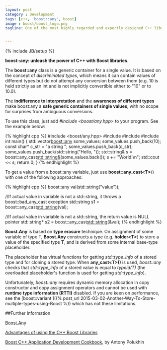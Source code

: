 ```yaml
---
layout: post
category : Development
tags: [c++, 'boost::any', boost]
image : boost/boost_logo.png
tagline: One of the most highly regarded and expertly designed C++ library projects in the world - H.Sutter and A.Alexandrescu, C++ Coding Standards


---
```

{% include JB/setup %}

**boost::any: unleash the power of C++ with Boost libraries.**

<!--more-->

The **boost::any** class is a generic container for a single value.
It is based on the concept of *discriminated types*, which means it can contain values of different types but do not attempt any conversion between them (e.g. 10 is held strictly as an int and is not implicitly convertible either to "10" or to 10.0).

The **indifference to interpretation** and the **awareness of different types** make boost:any a **safe generic containers of single values**, with no scope for surprises from ambiguous conversions.

To use this class, just add *#include <boost/any.hpp>* to your program. See the example below:

{% highlight cpp %}
#include <boost/any.hpp>
#include <iostream>
#include <vector>
#include <string>
int main() {
     std::vector<boost::any> some_values;
     some_values.push_back(10);
     const char* c_str = "a string ";
     some_values.push_back(c_str);
     some_values.push_back(std::string("Hello, "));
     std::string& s =
        boost::any_cast<std::string&>(some_values.back());
     s += "World!\n";
     std::cout << s;
     return 0;
}
{% endhighlight %}

To get a value from a boost::any variable, just use **boost::any_cast<**T**>**() with one of the following approaches:

{% highlight cpp %}
boost::any val(std::string("value"));

//If actual value in variable is not a std::string, it throws a boost::bad_any_cast exception
std::string s1 = boost::any_cast<std::string>(val);

//If actual value in variable is not a std::string, the return value is NULL pointer
std::string* s2 = boost::any_cast<std::string>(&val);
{% endhighlight %}

**Boost.Any** is based on **type erasure** technique. On assignment of some variable of type T, **Boost.Any** constructs a type (e.g. **holder<**T**>**) to store a value of the specified type **T**, and is derived from some internal base-type placeholder.

The placeholder has virtual functions for getting *std::type_info* of a stored type and for cloning a stored type. When **any_cast<**T**>()** is used, *boost::any* checks that *std::type_info* of a stored value is equal to *typeid(T)* (the overloaded placeholder's function is used for getting *std::type_info*).

Unfortunately, *boost::any* requires dynamic memory allocation in copy constructor and copy assignment operators and cannot be used with **runtime type information (RTTI)** disabled.
If you are keen on performance, see the [boost::variant ]({% post_url 2015-03-02-Another-Way-To-Store-multiple-types-using-Boost %}) which has not these limitations.

##Further Information

[Boost.Any](http://www.boost.org/doc/libs/1_56_0/doc/html/any.html)

[Advantages of using the C++ Boost Libraries](http://stackoverflow.com/questions/125580/what-are-the-advantages-of-using-the-c-boost-libraries)

[Boost C++ Application Development Cookbook](https://www.packtpub.com/application-development/boost-c-application-development-cookbook), by Antony Polukhin


